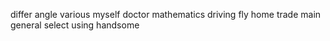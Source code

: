 differ angle various myself doctor mathematics driving fly home trade main general select using handsome